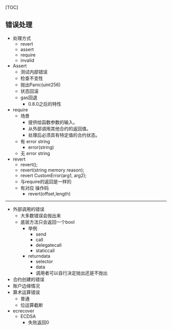 [TOC]
## 错误处理
 - 处理方式
    - revert
    - assert
    - require
    - invalid
 - Assert
    - 测试内部错误
    - 检查不变性
    - 抛出Panic(uint256)
    - 状态回滚
    - gas回退
       - 0.8.0之后的特性
 - require
    - 场景
       - 提供给函数参数的输入。
       - 从外部调用其他合约的返回值。
       - 处理后必须具有特定值的合约状态。
    - 有 error string
       - error(string)
    - 无 error string
 - revert
    - revert();
    - revert(string memory reason);
    - revert CustomError(arg1, arg2);
    - 与require的返回是一样的
    - 有对应 操作码
       - revert(offset,length)
----
 - 外部调用的错误
    - 大多数错误会抛出来
    - 底层方法只会返回一个bool
       - 举例
          - send
          - call
          - delegatecall
          - staticcall
       - returndata
          - selector
          - data
          - 调用者可以自行决定抛出还是不抛出
 - 合约创建的错误
 - 账户边缘情况
 - 算术运算错误
    - 普通
    - 位运算截断
 - ecrecover
    - ECDSA
       - 失败返回0
